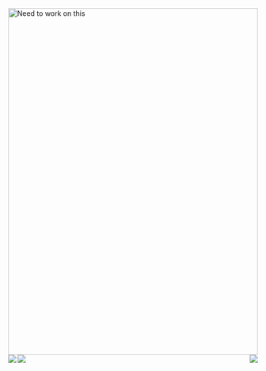 ﻿<div>
  <img
    width="100%"
    height="700px"
    src="assets/images/full.svg"
    alt="Need to work on this"
  />
</div>

<picture>
  <source media="(prefers-color-scheme: dark)" srcset="https://dsrs-github-readme-stats.vercel.app/api?username=DanielSRS&amp;count_private=true&amp;show_icons=true&amp;bg_color=00000000&amp;border_radius=0&amp;hide_border=false&amp;title_color=fff&amp;text_color=fff&amp;icon_color=fff&amp;line_height=25&amp;card_width=450px&amp;hide_title=true">
  <img
   align="left"
   src="https://dsrs-github-readme-stats.vercel.app/api?username=DanielSRS&amp;count_private=true&amp;show_icons=true&amp;bg_color=00000000&amp;border_radius=0&amp;hide_border=false&amp;title_color=000&amp;text_color=000&amp;icon_color=000&amp;line_height=25&amp;card_width=450px&amp;hide_title=true"
 />
</picture>
<picture>
  <source media="(prefers-color-scheme: dark)" srcset="https://dsrs-github-readme-stats.vercel.app/api/top-langs/?username=DanielSRS&amp;layout=compact&amp;langs_count=10&amp;show_icons=true&amp;bg_color=00000000&amp;border_radius=0&amp;hide_border=false&amp;title_color=fff&amp;text_color=fff&amp;icon_color=fff&amp;card_width=450px&amp;line_height=25&amp;hide_title=true">
  <img
   align="right"
   src="https://dsrs-github-readme-stats.vercel.app/api/top-langs/?username=DanielSRS&amp;layout=compact&amp;langs_count=10&amp;show_icons=true&amp;bg_color=00000000&amp;border_radius=0&amp;hide_border=false&amp;title_color=000&amp;text_color=000&amp;icon_color=000&amp;card_width=450px&amp;line_height=25&amp;hide_title=true"
 />
</picture>
<picture>
  <source media="(prefers-color-scheme: dark)" srcset="https://dsrs-github-readme-stats.vercel.app/api/wakatime?username=DanielSRS&range=last_7_days&langs_count=10&layout=compact&show_icons=true&bg_color=00000000&border_radius=0&hide_border=false&text_color=fff&icon_color=fff&card_width=450px&line_height=25&hide_title=true">
  <img
   align="left"
   src="https://dsrs-github-readme-stats.vercel.app/api/wakatime?username=DanielSRS&range=last_7_days&langs_count=10&layout=compact&show_icons=true&bg_color=00000000&border_radius=0&hide_border=false&text_color=000&icon_color=000&card_width=450px&line_height=25&hide_title=true"
 />
</picture>

<!-- ![Github stats - light](https://dsrs-github-readme-stats.vercel.app/api?username=DanielSRS&amp;count_private=true&amp;show_icons=true&amp;bg_color=00000000&amp;border_radius=0&amp;hide_border=true&amp;title_color=000&amp;text_color=000&amp;icon_color=000&amp;line_height=25&amp;card_width=450px&amp;hide_title=true#gh-light-mode-only)

![Github stats - dark](https://dsrs-github-readme-stats.vercel.app/api?username=DanielSRS&amp;count_private=true&amp;show_icons=true&amp;bg_color=00000000&amp;border_radius=0&amp;hide_border=true&amp;title_color=fff&amp;text_color=fff&amp;icon_color=fff&amp;line_height=25&amp;card_width=450px&amp;hide_title=true#gh-dark-mode-only)

![top langs - light](https://dsrs-github-readme-stats.vercel.app/api/top-langs/?username=DanielSRS&amp;layout=compact&amp;langs_count=10&amp;show_icons=true&amp;bg_color=00000000&amp;border_radius=0&amp;hide_border=true&amp;title_color=000&amp;text_color=000&amp;icon_color=000&amp;card_width=450px&amp;line_height=25&amp;hide_title=true#gh-light-mode-only)

![top langs - dark](https://dsrs-github-readme-stats.vercel.app/api/top-langs/?username=DanielSRS&amp;layout=compact&amp;langs_count=10&amp;show_icons=true&amp;bg_color=00000000&amp;border_radius=0&amp;hide_border=true&amp;title_color=fff&amp;text_color=fff&amp;icon_color=fff&amp;card_width=450px&amp;line_height=25&amp;hide_title=true#gh-dark-mode-only)

![wakatime - light](https://dsrs-github-readme-stats.vercel.app/api/wakatime?username=DanielSRS&range=last_7_days&langs_count=10&layout=compact&show_icons=true&bg_color=00000000&border_radius=0&hide_border=true&text_color=000&icon_color=000&card_width=450px&line_height=25&hide_title=true#gh-light-mode-only)

![wakatime - dark](https://dsrs-github-readme-stats.vercel.app/api/wakatime?username=DanielSRS&range=last_7_days&langs_count=10&layout=compact&show_icons=true&bg_color=00000000&border_radius=0&hide_border=true&text_color=fff&icon_color=fff&card_width=450px&line_height=25&hide_title=true#gh-dark-mode-only) -->

